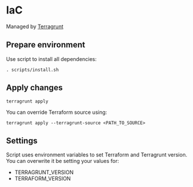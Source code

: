 # IaC
Managed by [Terragrunt](https://github.com/gruntwork-io/terragrunt)

## Prepare environment

Use script to install all dependencies:
```
. scripts/install.sh
```

## Apply changes
```
terragrunt apply
```
You can override Terraform source using:
```
terragrunt apply --terragrunt-source <PATH_TO_SOURCE>
```
## Settings
Script uses environment variables to set Terraform and Terragrunt version. You can overwrite it be setting your values for:

- TERRAGRUNT_VERSION
- TERRAFORM_VERSION
